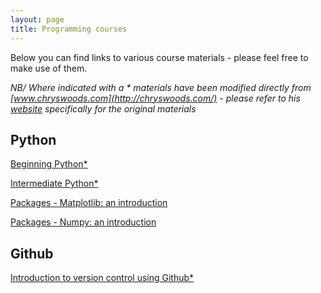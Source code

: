 ```yaml
---
layout: page
title: Programming courses
---
```


Below you can find links to various course materials - please feel free to make use of them.

*NB/ Where indicated with a \* materials have been modified directly from [www.chryswoods.com](http://chryswoods.com/) - please refer to his [website](http://chryswoods.com/) specifically for the original materials*

## Python

[Beginning Python\*](beginners_python/README.md)

[Intermediate Python\*](Intermediate_python/README.md)

[Packages - Matplotlib: an introduction](PythonPackages_matplotlib/README.md)

[Packages - Numpy: an introduction](PythonPackages_numpy/README_matplotlib.md)

## Github

[Introduction to version control using Github\*](Intro_github/README.md)
